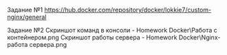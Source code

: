 Задание №1
https://hub.docker.com/repository/docker/lokkie7/custom-nginx/general

Задание №2
Скриншот команд в консоли - Homework Docker\Работа с контейнером.png
Скриншот работы сервера - Homework Docker\Nginx- работа сервера.png